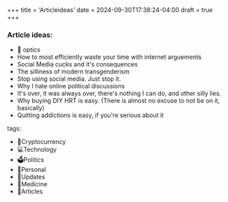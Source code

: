 +++
title = 'Articleideas'
date = 2024-09-30T17:38:24-04:00
draft = true
+++

### Article ideas:
- 🚆 optics
- How to most efficiently waste your time with internet arguements
- Social Media cucks and it's consequences
- The silliness of modern transgenderism
- Stop using social media. Just stop it.
- Why I hate online political discussions
- It's over, it was always over, there's nothing I can do, and other silly lies.
- Why buying DIY HRT is easy. (There is almost no excuse to not be on it, basically)
- Quitting addictions is easy, if you're serious about it

tags:
- 💸Cryptocurrency
- 💻Technology
- 🗳️Politics
- 🧑Personal
- 🤭Updates
- 💊Medicine
- 🚆Articles
